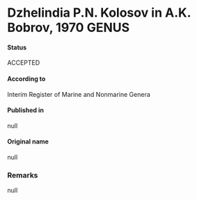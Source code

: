 # Dzhelindia P.N. Kolosov in A.K. Bobrov, 1970 GENUS

#### Status
ACCEPTED

#### According to
Interim Register of Marine and Nonmarine Genera

#### Published in
null

#### Original name
null

### Remarks
null